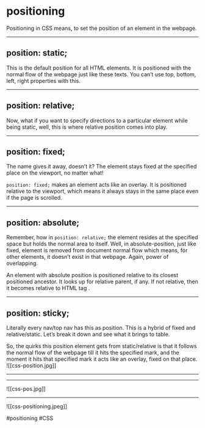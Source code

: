 # positioning
Positioning in CSS means, to set the position of an element in the webpage.

***
## position: static;

This is the default position for all HTML elements. It is positioned with the normal flow of the webpage just like these texts. You can’t use top, bottom, left, right properties with this.
***
## position: relative;

Now, what if you want to specify directions to a particular element while being static, well, this is where relative position comes into play.
***
## position: fixed;

The name gives it away, doesn’t it? The element stays fixed at the specified place on the viewport, no matter what!

`position: fixed;` makes an element acts like an overlay. It is positioned relative to the viewport, which means it always stays in the same place even if the page is scrolled.
***
## position: absolute;

Remember, how in `position: relative;` the element resides at the specified space but holds the normal area to itself. Well, in absolute-position, just like fixed, element is removed from document normal flow which means, for other elements, it doesn’t exist in that webpage. Again, power of overlapping.

An element with absolute position is positioned relative to its closest positioned ancestor. It looks up for relative parent, if any. If not relative, then it becomes relative to  HTML tag .  
***
## position: sticky;

Literally every nav/top nav has this as position. This is a hybrid of fixed and relative/static. Let’s break it down and see what it brings to table.

So, the quirks this position element gets from static/relative is that it follows the normal flow of the webpage till it hits the specified mark, and the moment it hits that specified mark it acts like an overlay, fixed on that place.
![[css-position.jpg]]
***

***
![[css-pos.jpg]]
***
![[css-positioning.jpeg]]

#positioning #CSS 
